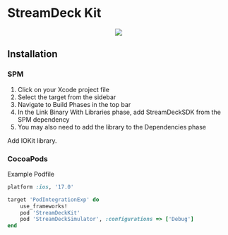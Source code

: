# StreamDeck Kit

<p align="center">
    <a href="https://github.com/elgatosf/streamdeck-kit-ipad/actions/workflows/run-tests.yml" alt="Run tests">
        <img src="https://github.com/elgatosf/streamdeck-kit-ipad/actions/workflows/run-tests.yml/badge.svg" /></a>
</p>

## Installation

### SPM 

1. Click on your Xcode project file
1. Select the target from the sidebar
1. Navigate to Build Phases in the top bar
1. In the Link Binary With Libraries phase, add StreamDeckSDK from the SPM dependency
1. You may also need to add the library to the Dependencies phase

Add IOKit library.

### CocoaPods

Example Podfile

```Ruby
platform :ios, '17.0'

target 'PodIntegrationExp' do
    use_frameworks!
    pod 'StreamDeckKit'
    pod 'StreamDeckSimulator', :configurations => ['Debug']
end  
```
